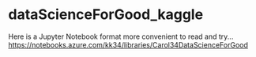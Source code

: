 # dataScienceForGood_kaggle
Here is a Jupyter Notebook format more convenient to read and try...
https://notebooks.azure.com/kk34/libraries/Carol34DataScienceForGood
